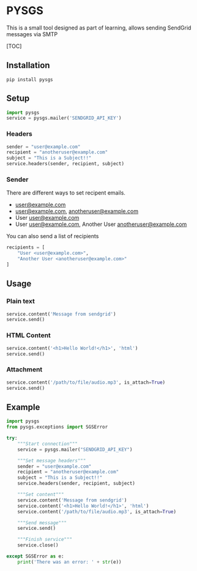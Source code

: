 # PYSGS

This is a small tool designed as part of learning, allows sending SendGrid messages via SMTP

[TOC]

## Installation

```
pip install pysgs
```

## Setup

```python
import pysgs
service = pysgs.mailer('SENDGRID_API_KEY')
```

### Headers

```python
sender = "user@example.com"
recipient = "anotheruser@example.com"
subject = "This is a Subject!!"
service.headers(sender, recipient, subject)
```

### Sender

There are different ways to set recipent emails.

  - user@example.com
  - user@example.com, anotheruser@example.com
  - User <user@example.com>
  - User <user@example.com>, Another User <anotheruser@example.com>

You can also send a list of recipients

```python
recipients = [
    "User <user@example.com>",
    "Another User <anotheruser@example.com>"
]
```

## Usage

### Plain text

```python
service.content('Message from sendgrid')
service.send()
```

### HTML Content

```python
service.content('<h1>Hello World!</h1>', 'html')
service.send()
```

### Attachment

```python
service.content('/path/to/file/audio.mp3', is_attach=True)
service.send()
```

## Example

```python
import pysgs
from pysgs.exceptions import SGSError

try:
    """Start connection"""
    service = pysgs.mailer("SENDGRID_API_KEY")

    """Set message headers"""
    sender = "user@example.com"
    recipient = "anotheruser@example.com"
    subject = "This is a Subject!!"
    service.headers(sender, recipient, subject)

    """Set content"""
    service.content('Message from sendgrid')
    service.content('<h1>Hello World!</h1>', 'html')
    service.content('/path/to/file/audio.mp3', is_attach=True)

    """Send message"""
    service.send()

    """Finish service"""
    service.close()

except SGSError as e:
    print('There was an error: ' + str(e))
```
